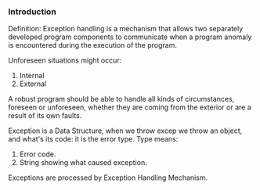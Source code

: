 ### Introduction
Definition: Exception handling is a mechanism that allows two separately developed program components to communicate when a program anomaly is encountered during the execution of the program. <br>

Unforeseen situations might occur:
1. Internal
2. External

A robust program should be able to handle all kinds of circumstances, foreseen or unforeseen, whether they are coming from the exterior or are a result of its own faults. 

Exception is a Data Structure, when we throw excep we throw an object, and what's its code: it is the error type.
Type means:
1. Error code.
2. String showing what caused exception.

Exceptions are processed by Exception Handling Mechanism.


